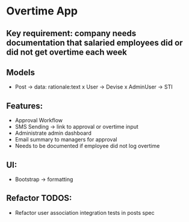 # Overtime App

## Key requirement: company needs documentation that salaried employees did or did not get overtime each week

## Models
- Post -> data: rationale:text
x User -> Devise
x AdminUser -> STI

## Features:
- Approval Workflow
- SMS Sending -> link to approval or overtime input
- Administrate admin dashboard
- Email summary to managers for approval
- Needs to be documented if employee did not log overtime

## UI: 
- Bootstrap -> formatting

## Refactor TODOS:
- Refactor user association integration tests in posts spec